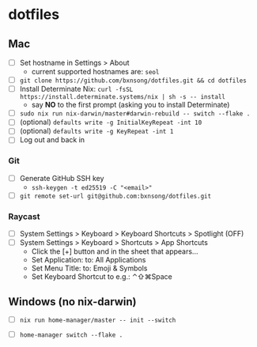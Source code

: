 # dotfiles

## Mac
- [ ] Set hostname in Settings > About
  - current supported hostnames are: `seol`
- [ ] `git clone https://github.com/bxnsong/dotfiles.git && cd dotfiles`
- [ ] Install Determinate Nix: `curl -fsSL https://install.determinate.systems/nix | sh -s -- install`
  - say **NO** to the first prompt (asking you to install Determinate)
- [ ] `sudo nix run nix-darwin/master#darwin-rebuild -- switch --flake .`
- [ ] (optional) `defaults write -g InitialKeyRepeat -int 10`
- [ ] (optional) `defaults write -g KeyRepeat -int 1`
- [ ] Log out and back in

### Git
- [ ] Generate GitHub SSH key
  - `ssh-keygen -t ed25519 -C "<email>"`
- [ ] `git remote set-url git@github.com:bxnsong/dotfiles.git`

### Raycast
- [ ] System Settings > Keyboard > Keyboard Shortcuts > Spotlight (OFF)
- [ ] System Settings > Keyboard > Shortcuts > App Shortcuts
  - Click the [+] button and in the sheet that appears...
  - Set Application: to: All Applications
  - Set Menu Title: to: Emoji & Symbols
  - Set Keyboard Shortcut to e.g.: ⌃⇧⌘Space

## Windows (no nix-darwin)
- [ ] `nix run home-manager/master -- init --switch`
- [ ] `home-manager switch --flake .`


